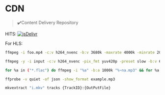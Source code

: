 # CDN

> ✔️Content Delivery Repository

HITS: [![jsDelivr](https://data.jsdelivr.com/v1/package/gh/MoChanBW/CDN/badge)](https://www.jsdelivr.com/package/gh/MoChanBW/CDN)


For HLS:

```bash
ffmpeg -i foo.mp4 -c:v h264_nvenc -b:v 3680k -maxrate 4000k -minrate 2000k -pix_fmt yuv420p -preset slow -c:a aac -b:a 320k -hls_time 5 -hls_list_size 0 -f hls index.m3u8
```

```bash
ffmpeg -y -i input -c:v h264_nvenc -pix_fmt yuv420p -preset slow -b:v 6000k -pass 1 -an -f mp4 NUL && ffmpeg -i input -c:v h264_nvenc -preset slow -b:v 6000k -maxrate 8000k -minrate 2000k -pass 2 -c:a aac -b:a 320k -hls_time 5 -hls_list_size 0 -f hls index.m3u8
```


```bash
for %a in ("*.flac") do ffmpeg -i "%a" -b:a 1000k "%~na.mp3" && for %a in ("*.mp3") do ffmpeg -i "%a" "%~na.jpg"
```


```bash
ffprobe -v quiet -of json -show_format example.mp3
```


```bash 
mkvextract "i.mkv" tracks {TrackID}:{OutPutFile}
```